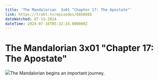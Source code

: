 ```yaml
---
title: 'The Mandalorian  3x01 "Chapter 17: The Apostate"' 
link: https://trakt.tv/episodes/6858665
dateWatched: 07-15-2024
dateTime: 2024-07-16T05:32:24.000000Z
---
```

# The Mandalorian  3x01 "Chapter 17: The Apostate"

![](https://walter.trakt.tv/images/episodes/006/858/665/screenshots/thumb/330ac267f4.jpg)The Mandalorian begins an important journey.